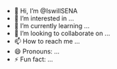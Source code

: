 - 👋 Hi, I’m @IswillSENA
- 👀 I’m interested in ...
- 🌱 I’m currently learning ...
- 💞️ I’m looking to collaborate on ...
- 📫 How to reach me ...
- 😄 Pronouns: ...
- ⚡ Fun fact: ...

<!---
IswillSENA/IswillSENA is a ✨ special ✨ repository because its `README.md` (this file) appears on your GitHub profile.
You can click the Preview link to take a look at your changes.
--->
